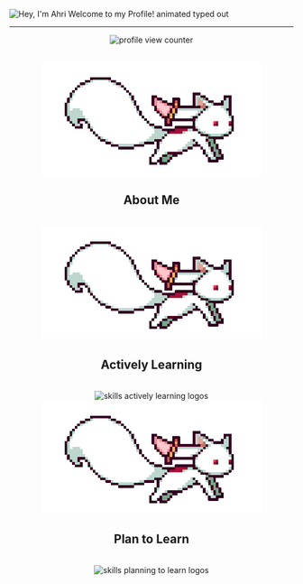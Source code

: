 <!--Description

Inspiration:
HyunCafe
-->
<img src="https://readme-typing-svg.demolab.com?font=Operator+Mono&size=37&duration=2800&pause=2000&color=FAFAFA&center=true&vCenter=true&width=940&height=50&lines=Hey%2C+I'm+Ahri+Welcome+to+my+Profile!" align="middle" alt="Hey, I'm Ahri Welcome to my Profile! animated typed out">
<hr/>

<p align="center">
    <img src="https://komarev.com/ghpvc/?username=Ahripyx&color=0079fa&style=flat-square&label=PROFILE+VIEWS" alt="profile view counter">
</p> <br>

<div align="center">
    <img src="assets/kyubey.gif" alt="kyubey running gif"><h2>About Me</h2> <img/><br>
    
<div/>

<div align="center">
    <img src="assets/kyubey.gif" alt="kyubey running gif"><h2>Actively Learning</h2> <img/><br>
    <img src="https://skillicons.dev/icons?i=git,linux,html,css,js,python,mysql,c#" alt="skills actively learning logos"> <br> 
    <img src="assets/kyubey.gif" alt="kyubey running gif"><h2>Plan to Learn</h2> <img/><br>
    <img src="https://skillicons.dev/icons?i=lua,cpp" alt="skills planning to learn logos">
</div>
